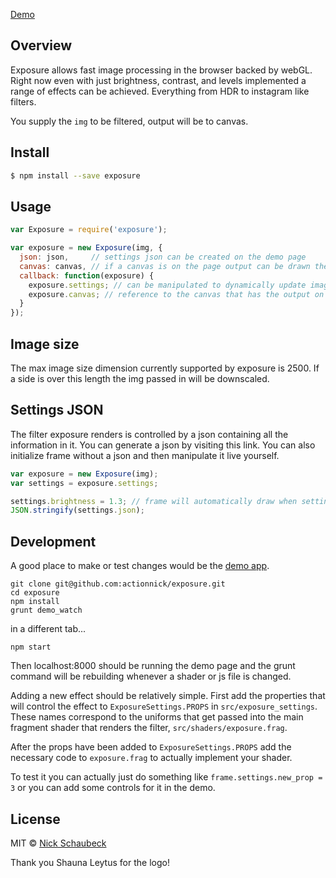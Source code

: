 [Demo](http://actionnick.github.io/exposure/)

## Overview

Exposure allows fast image processing in the browser backed by webGL. Right now even with just brightness, contrast, and levels implemented a range of effects can be achieved. Everything from HDR to instagram like filters.

You supply the `img` to be filtered, output will be to canvas.

## Install

```sh
$ npm install --save exposure
```

## Usage

```js
var Exposure = require('exposure');

var exposure = new Exposure(img, {
  json: json,     // settings json can be created on the demo page
  canvas: canvas, // if a canvas is on the page output can be drawn there
  callback: function(exposure) {
    exposure.settings; // can be manipulated to dynamically update image
    exposure.canvas; // reference to the canvas that has the output on it
  }
});

```

## Image size

The max image size dimension currently supported by exposure is 2500. If a side is over this length the img passed in will be downscaled. 

## Settings JSON

The filter exposure renders is controlled by a json containing all the information in it. You can generate a json by visiting this link. You can also initialize frame without a json and then manipulate it live yourself.

```js
var exposure = new Exposure(img);
var settings = exposure.settings;

settings.brightness = 1.3; // frame will automatically draw when settings has been updated. 
JSON.stringify(settings.json);
```

## Development 
A good place to make or test changes would be the [demo app](http://actionnick.github.io/exposure/).

```
git clone git@github.com:actionnick/exposure.git
cd exposure
npm install
grunt demo_watch
```
in a different tab...
```
npm start
```
Then localhost:8000 should be running the demo page and the grunt command will be rebuilding whenever a shader or js file is changed.

Adding a new effect should be relatively simple. First add the properties that will control the effect to `ExposureSettings.PROPS` in `src/exposure_settings`. These names correspond to the uniforms that get passed into the main fragment shader that renders the filter, `src/shaders/exposure.frag`.

After the props have been added to `ExposureSettings.PROPS` add the necessary code to `exposure.frag` to actually implement your shader.

To test it you can actually just do something like `frame.settings.new_prop = 3` or you can add some controls for it in the demo. 

## License

MIT © [Nick Schaubeck](http://www.actionnick.nyc)

Thank you Shauna Leytus for the logo!
